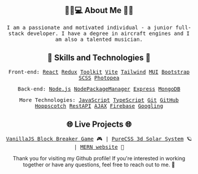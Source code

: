 <h2 align="center"> 🧑‍🎓💻 About Me 🛫🎶 </h1>

<p align="center">
  <samp>I am a passionate and motivated individual - a junior full-stack developer. I have a degree in aircraft engines and I am also a talented musician.</samp>
</p>

<h2 align="center">🚀 Skills and Technologies 🚀</h3>
<p align="center">
  <samp>Front-end: 
    <a href="https://reactjs.org/" target="_blank">React</a> 
    <a href="https://redux.js.org/" target="_blank">Redux</a>
    <a href="https://redux-toolkit.js.org/" target="_blank">Toolkit</a>
    <a href="https://vitejs.dev/" target="_blank">Vite</a>
    <a href="https://tailwindcss.com/" target="_blank">Tailwind</a>
    <a href="https://mui.com/" target="_blank">MUI</a>
    <a href="https://getbootstrap.com/" target="_blank">Bootstrap</a>
    <a href="https://sass-lang.com/" target="_blank">SCSS</a>
    <a href="https://www.photopea.com/" target="_blank">Photopea</a>
  </samp>
</p>

<p align="center">
  <samp>Back-end: 
    <a href="https://nodejs.org/en/" target="_blank">Node.js</a> 
    <a href="https://www.npmjs.com/" target="_blank">NodePackageManager</a> 
    <a href="https://expressjs.com/" target="_blank">Express</a> 
    <a href="https://www.mongodb.com/" target="_blank">MongoDB</a>
  </samp>
</p>

<p align="center">
  <samp>More Technologies: 
    <a href="https://developer.mozilla.org/en-US/docs/Web/JavaScript" target="_blank">JavaScript</a> 
    <a href="https://www.typescriptlang.org/" target="_blank">TypeScript</a>
    <a href="https://git-scm.com/" target="_blank">Git</a> 
    <a href="https://github.com/" target="_blank">GitHub</a> 
    <a href="https://hoppscotch.io/" target="_blank">Hoppscotch</a>
    <a href="https://restfulapi.net/" target="_blank">RestAPI</a>
    <a href="https://developer.mozilla.org/en-US/docs/Web/API/XMLHttpRequest" target="_blank">AJAX</a> 
    <a href="https://firebase.google.com/" target="_blank">Firebase</a> 
    <a href="https://www.google.com/" target="_blank">Googling</a>
  </samp>
</p>
<h2 align="center">🌐 Live Projects 🌐</h3>
<p align="center">
  <samp>
    <a href="https://wojkr.github.io/block-breaker/" target="_blank">VanillaJS Block Breaker Game</a> 🎮 | 
    <a href="https://wojkr.github.io/pureCSS-solar-system/" target="_blank">PureCSS 3d Solar System</a> 🪐 | 
    <a href="https://sweet-app-try.onrender.com/" target="_blank">MERN website</a> 🛒
   </samp>
</p>
<p align="center">
Thank you for visiting my Github profile! If you're interested in working together or have any questions, feel free to reach out to me. 🙌
</p>
